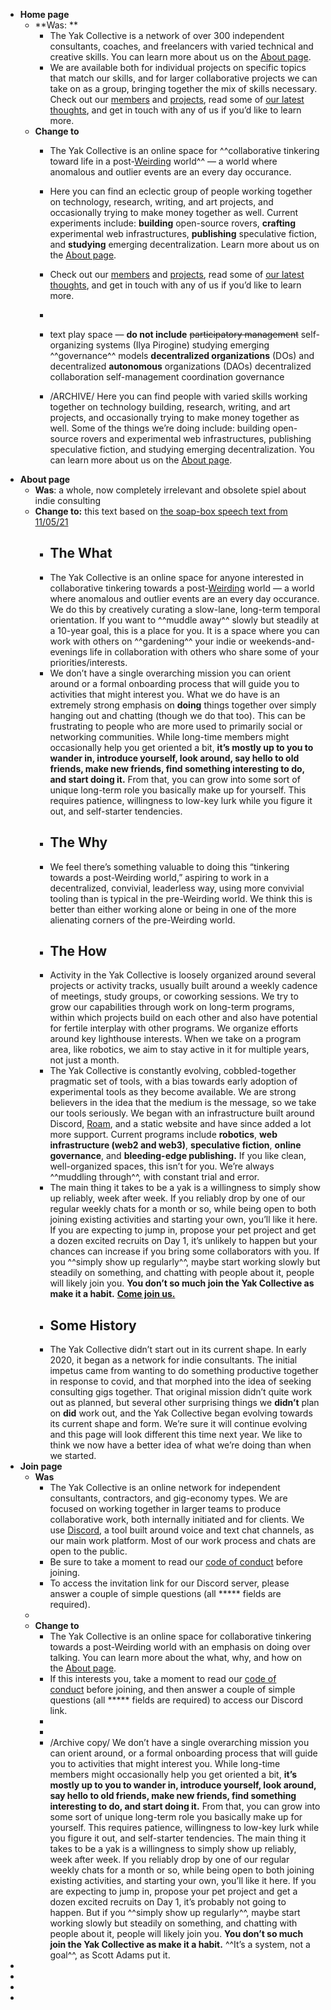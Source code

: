 - **Home page**
    - **Was: **
        - The Yak Collective is a network of over 300 independent consultants, coaches, and freelancers with varied technical and creative skills. You can learn more about us on the [About page](https://www.yakcollective.org/about/).
        - We are available both for individual projects on specific topics that match our skills, and for larger collaborative projects we can take on as a group, bringing together the mix of skills necessary. Check out our [members](https://www.yakcollective.org/members/) and [projects](https://www.yakcollective.org/projects/), read some of [our latest thoughts](https://www.yakcollective.org/writings/), and get in touch with any of us if you’d like to learn more.
    - **Change to**
        - The Yak Collective is an online space for ^^collaborative tinkering toward life in a post-[Weirding](https://www.theatlantic.com/technology/archive/2016/09/harambe-the-perfect-meme/498743/) world^^ — a world where anomalous and outlier events are an every day occurance.
        - Here you can find an eclectic group of people working together on technology, research, writing, and art projects, and occasionally trying to make money together as well. Current experiments include: **building** open-source rovers, **crafting** experimental web infrastructures, **publishing** speculative fiction, and **studying** emerging decentralization. Learn more about us on the [About page](https://www.yakcollective.org/about/).
        - Check out our [members](https://www.yakcollective.org/members/) and [projects](https://www.yakcollective.org/projects/), read some of [our latest thoughts](https://www.yakcollective.org/writings/), and get in touch with any of us if you’d like to learn more.
        - 
        - text play space — **do not include**
          ~~participatory management~~
          self-organizing systems (Ilya Pirogine)
          studying emerging ^^governance^^ models
          **decentralized organizations** (DOs) and decentralized __autonomous__ organizations (DAOs)
          decentralized collaboration
          self-management
          coordination
          governance
          
        - /ARCHIVE/ Here you can find people with varied skills working together on technology building, research, writing, and art projects, and occasionally trying to make money together as well. Some of the things we’re doing include: building open-source rovers and experimental web infrastructures, publishing speculative fiction, and studying emerging decentralization. You can learn more about us on the [About page](https://www.yakcollective.org/about/).
- **About page**
    - **Was**: a whole, now completely irrelevant and obsolete spiel about indie consulting
    - **Change to:** this text based on [the soap-box speech text from 11/05/21](https://discord.com/channels/692111190851059762/829810073194201128/906236151885611109)
        - ## The What
        - The Yak Collective is an online space for anyone interested in collaborative tinkering towards a post-[Weirding](https://www.theatlantic.com/technology/archive/2016/09/harambe-the-perfect-meme/498743/) world — a world where anomalous and outlier events are an every day occurance. We do this by creatively curating a slow-lane, long-term temporal orientation. If you want to ^^muddle away^^ slowly but steadily at a 10-year goal, this is a place for you. It is a space where you can work with others on ^^gardening^^ your indie or weekends-and-evenings life in collaboration with others who share some of your priorities/interests.
        - We don’t have a single overarching mission you can orient around or a formal onboarding process that will guide you to activities that might interest you. What we do have is an extremely strong emphasis on __doing__ things together over simply hanging out and chatting (though we do that too). This can be frustrating to people who are more used to primarily social or networking communities. While long-time members might occasionally help you get oriented a bit, **it’s mostly up to you to wander in, introduce yourself, look around, say hello to old friends, make new friends, find something interesting to do, and start doing it.** From that, you can grow into some sort of unique long-term role you basically make up for yourself. This requires patience, willingness to low-key lurk while you figure it out, and self-starter tendencies.
        - ## The Why
        - We feel there’s something valuable to doing this “tinkering towards a post-Weirding world,” aspiring to work in a decentralized, convivial, leaderless way, using more convivial tooling than is typical in the pre-Weirding world. We think this is better than either working alone or being in one of the more alienating corners of the pre-Weirding world. 
        - ## The How
        - Activity in the Yak Collective is loosely organized around several projects or activity tracks, usually built around a weekly cadence of meetings, study groups, or coworking sessions. We try to grow our capabilities through work on long-term programs, within which projects build on each other and also have potential for fertile interplay with other programs. We organize efforts around key lighthouse interests. When we take on a program area, like robotics, we aim to stay active in it for multiple years, not just a month. 
        - The Yak Collective is constantly evolving, cobbled-together pragmatic set of tools, with a bias towards early adoption of experimental tools as they become available. We are strong believers in the idea that the medium is the message, so we take our tools seriously. We began with an infrastructure built around Discord, [Roam](https://roamresearch.com/#/app/ArtOfGig/page/s6nvla0u4), and a static website and have since added a lot more support. Current programs include **robotics**, **web infrastructure (web2 and web3)**, **speculative fiction**, **online governance**, and **bleeding-edge publishing.** If you like clean, well-organized spaces, this isn’t for you. We’re always ^^muddling through^^, with constant trial and error.
        - The main thing it takes to be a yak is a willingness to simply show up reliably, week after week. If you reliably drop by one of our regular weekly chats for a month or so, while being open to both joining existing activities and starting your own, you’ll like it here. If you are expecting to jump in, propose your pet project and get a dozen excited recruits on Day 1, it’s unlikely to happen but your chances can increase if you bring some collaborators with you. If you ^^simply show up regularly^^, maybe start working slowly but steadily on something, and chatting with people about it, people will likely join you. **You don’t so much join the Yak Collective as make it a habit.** [**Come join us.**](https://yakcollective.org/join/)
        - ## Some History
        - The Yak Collective didn’t start out in its current shape. In early 2020, it began as a network for indie consultants. The initial impetus came from wanting to do something productive together in response to covid, and that morphed into the idea of seeking consulting gigs together. That original mission didn’t quite work out as planned, but several other surprising things we __didn’t__ plan on __did__ work out, and the Yak Collective began evolving towards its current shape and form. We’re sure it will continue evolving and this page will look different this time next year. We like to think we now have a better idea of what we’re doing than when we started. 
- **Join page**
    - **Was**
        - The Yak Collective is an online network for independent consultants, contractors, and gig-economy types. We are focused on working together in larger teams to produce collaborative work, both internally initiated and for clients. We use [Discord](https://discord.com/), a tool built around voice and text chat channels, as our main work platform. Most of our work process and chats are open to the public.
        - Be sure to take a moment to read our [code of conduct](https://roamresearch.com/#/app/ArtOfGig/page/i92e8kE2x) before joining.
        - To access the invitation link for our Discord server, please answer a couple of simple questions (all ***** fields are required).
    - 
    - **Change to**
        - The Yak Collective is an online space for collaborative tinkering towards a post-Weirding world with an emphasis on doing over talking. You can learn more about the what, why, and how on the [About page](https://www.yakcollective.org/about/).
        - If this interests you, take a moment to read our [code of conduct](https://roamresearch.com/#/app/ArtOfGig/page/i92e8kE2x) before joining, and then answer a couple of simple questions (all ***** fields are required) to access our Discord link.
        - 
        - 
        - /Archive copy/ We don’t have a single overarching mission you can orient around, or a formal onboarding process that will guide you to activities that might interest you. While long-time members might occasionally help you get oriented a bit, **it’s mostly up to you to wander in, introduce yourself, look around, say hello to old friends, make new friends, find something interesting to do, and start doing it.** From that, you can grow into some sort of unique long-term role you basically make up for yourself. This requires patience, willingness to low-key lurk while you figure it out, and self-starter tendencies. The main thing it takes to be a yak is a willingness to simply show up reliably, week after week. If you reliably drop by one of our regular weekly chats for a month or so, while being open to both joining existing activities, and starting your own, you’ll like it here. If you are expecting to jump in, propose your pet project and get a dozen excited recruits on Day 1, it’s probably not going to happen. But if you ^^simply show up regularly^^, maybe start working slowly but steadily on something, and chatting with people about it, people will likely join you. **You don’t so much join the Yak Collective as make it a habit.** ^^It’s a system, not a goal^^, as Scott Adams put it.
- 
- 
- 
- 
